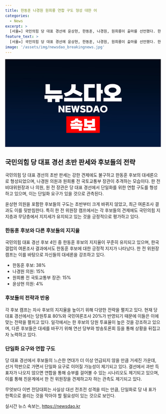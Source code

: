 ```yaml
---
title: 한동훈 나경원 원희룡 연합 구도 형성 대한 어
categories:
  - News
excerpt: >
  [서울=] 국민의힘 당 대표 경선에 윤상현, 한동훈, 나경원, 원희룡이 출마를 선언했다. 한동훈의 대세론이 형성 중이며, 나경원과 원희룡은 보수진영 지지를 받으며 추격 중. 한 전 위원장 캠프는 국민의힘 지지층과 무당층 지지를 유지하며 긍정적으로 평가되고 있음. 다만, 후보들의 연합 구도로 단일화 가능성도 제기돼 있음. 연합을 통한 승부도 예상되나, 후보들은 연대설에 일단 선을 그었다고 전해졌다. (요약문)
feature_text: >
  [서울=] 국민의힘 당 대표 경선에 윤상현, 한동훈, 나경원, 원희룡이 출마를 선언했다. 한동훈의 대세론이 형성 중이며, 나경원과 원희룡은 보수진영 지지를 받으며 추격 중. 한 전 위원장 캠프는 국민의힘 지지층과 무당층 지지를 유지하며 긍정적으로 평가되고 있음. 다만, 후보들의 연합 구도로 단일화 가능성도 제기돼 있음. 연합을 통한 승부도 예상되나, 후보들은 연대설에 일단 선을 그었다고 전해졌다. (요약문)
image: '/assets/img/newsdao_breakingnews.jpg'
---
```


<p><img src="/assets/img/newsdao_breakingnews.jpg" alt="firstkoreanews 속보" /></p>

<h2 data-ke-size="size26">국민의힘 당 대표 경선 초반 판세와 후보들의 전략</h2>

<p>국민의힘 당 대표 경선의 초반 판세는 강한 견제에도 불구하고 한동훈 후보의 대세론으로 형성되었으며, 나경원 의원과 원희룡 전 국토교통부 장관이 추격하는 모습이다. 한 전 비대위원장과 나 의원, 원 전 장관은 당 대표 경선에서 단일화를 위한 연합 구도를 형성하고 있으며, 이는 단일화 요구가 있을 것으로 관측된다.</p>

<p data-ke-size="size16">
    윤상현 의원을 포함한 후보들의 구도는 초반부터 크게 바뀌지 않았고, 최근 여론조사 결과도 이를 뒷받침한다. 특히 한 전 위원장 캠프에서는 각 후보들의 견제에도 국민의힘 지지층과 무당층에서 지지세가 유지되고 있는 것을 긍정적으로 평가하고 있다.
</p>

<h3 data-ke-size="size24">한동훈 후보와 다른 후보들의 지지율</h3>

<p>국민의힘 대표 경선 후보 4인 중 한동훈 후보의 지지율이 꾸준히 유지되고 있으며, 한국갤럽의 여론조사 결과에서도 한동훈 후보에 대한 긍정적 지지가 나타났다. 한 전 위원장 캠프는 이를 바탕으로 자신들의 대세론을 강조하고 있다.</p>

<ul>
    <li>한동훈 후보: 38%</li>
    <li>나경원 의원: 15%</li>
    <li>원희룡 전 국토교통부 장관: 15%</li>
    <li>윤상현 의원: 4%</li>
</ul>

<h3 data-ke-size="size24">후보들의 전략과 반응</h3>

<p>각 후보 캠프는 자사 후보의 지지율을 높이기 위해 다양한 전략을 펼치고 있다. 현재 당 대표 경선에서는 당원투표 80%와 국민여론조사 20%가 반영되기 때문에 이들은 이에 맞는 전략을 펼치고 있다. 일각에서는 한 후보의 당원 투표율이 높은 것을 강조하고 있으며, 다른 후보들은 대세를 바꾸기 위해 연선 당부와 방송토론회 등을 통해 상황을 뒤집고자 노력하고 있다.</p>

<h3 data-ke-size="size24">단일화 요구와 연합 구도</h3>

<p>당 대표 경선에서 후보들의 느슨한 연대가 더 이상 언급되지 않을 만큼 거세진 가운데, 선거 막판으로 가면서 단일화 요구로 이어질 가능성이 제기되고 있다. 결선에서 과반 득표자가 나오지 않으면 연합을 통해 승부를 걸어볼 수 있는 시나리오도 제기되고 있으며, 이를 통해 친윤계에서 한 전 위원장을 견제하고자 하는 관측도 제기되고 있다.</p>

<p data-ke-size="size16">
    무엇보다 이번 전당대회는 사실상 대선 전초전 성격을 띠는 만큼, 단일화로 당 내 표가 한쪽으로 쏠리는 것을 막아야 할 필요성이 있는 것으로 보인다.
</p>
실시간 뉴스 속보는, <a href="https://newsdao.kr" rel="dofollow">https://newsdao.kr</a>


